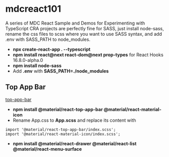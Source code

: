 # mdcreact101
A series of MDC React Sample and Demos for Experimenting with TypeScript
CRA projects are perfectly fine for SASS, just install node-sass, rename the css files to scss where you want to use SASS syntax, and add .env with SASS_PATH to node_modules.
- **npx create-react-app . --typescript**
- **npm install react@next react-dom@next prop-types** for React Hooks 16.8.0-alpha.0
- **npm install node-sass**
- Add **.env** with **SASS_PATH=./node_modules**

## Top App Bar
[top-app-bar](https://github.com/material-components/material-components-web-react/tree/master/packages/top-app-bar)
- **npm install @material/react-top-app-bar @material/react-material-icon**
- Rename App.css to **App.scss** and replace its content with
```
import '@material/react-top-app-bar/index.scss';
import '@material/react-material-icon/index.scss';
```
- **npm install @material/react-drawer @material/react-list @material/react-menu-surface**
